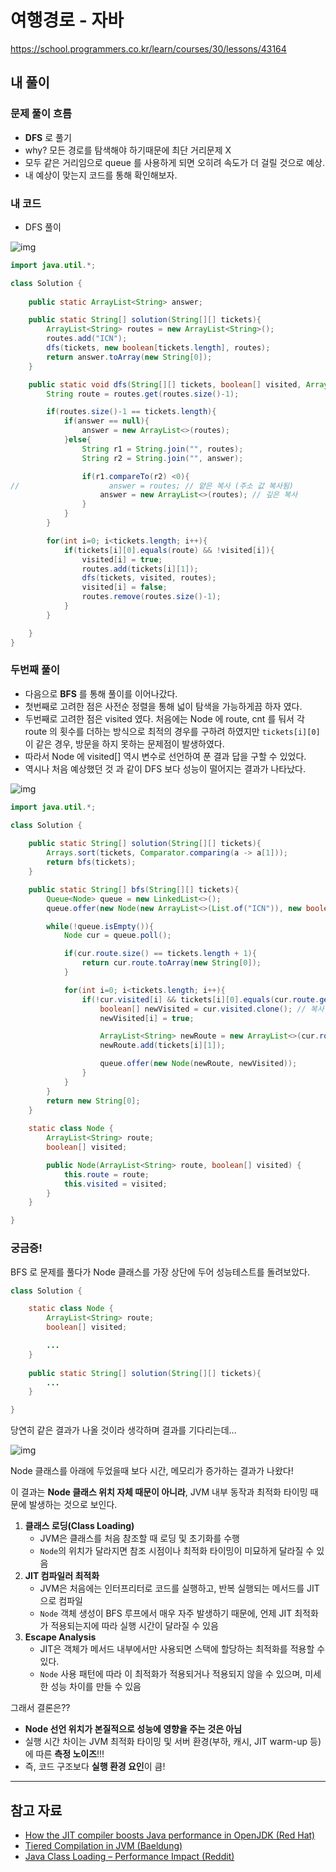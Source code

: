 

# **여행경로 - 자바**

https://school.programmers.co.kr/learn/courses/30/lessons/43164

## **내 풀이**

### **문제 풀이 흐름**

* **DFS** 로 풀기
* why? 모든 경로를 탐색해야 하기때문에 최단 거리문제 X
* 모두 같은 거리임으로 queue 를 사용하게 되면 오히려 속도가 더 걸릴 것으로 예상.
* 내 예상이 맞는지 코드를 통해 확인해보자.



### **내 코드**

* DFS 풀이

![img](https://postfiles.pstatic.net/MjAyNTA5MjRfMjA3/MDAxNzU4NzAwNTkyNDM1.cdZR79VECCz5boJGzy92pf6_fX3PWMFJ6yUQGWZQJw4g.qeJ3ANaFj3lwgTjP38ETFgBSjVH3Uj99ML1eOQvFQLAg.PNG/image.png?type=w773)

```java
import java.util.*;

class Solution {
    
    public static ArrayList<String> answer;

    public static String[] solution(String[][] tickets){
        ArrayList<String> routes = new ArrayList<String>();
        routes.add("ICN");
        dfs(tickets, new boolean[tickets.length], routes);
        return answer.toArray(new String[0]);
    }

    public static void dfs(String[][] tickets, boolean[] visited, ArrayList<String> routes){
        String route = routes.get(routes.size()-1);

        if(routes.size()-1 == tickets.length){
            if(answer == null){
                answer = new ArrayList<>(routes);
            }else{
                String r1 = String.join("", routes);
                String r2 = String.join("", answer);

                if(r1.compareTo(r2) <0){
//                    answer = routes; // 얕은 복사 (주소 값 복사됨)
                    answer = new ArrayList<>(routes); // 깊은 복사
                }
            }
        }

        for(int i=0; i<tickets.length; i++){
            if(tickets[i][0].equals(route) && !visited[i]){
                visited[i] = true;
                routes.add(tickets[i][1]);
                dfs(tickets, visited, routes);
                visited[i] = false;
                routes.remove(routes.size()-1);
            }
        }

    }
}
```

### 두번째 풀이 

* 다음으로 **BFS** 를 통해 풀이를 이어나갔다.
* 첫번째로 고려한 점은 사전순 정렬을 통해 넓이 탐색을 가능하게끔 하자 였다.
* 두번째로 고려한 점은 visited 였다. 처음에는 Node 에 route, cnt 를 둬서 각 route 의 횟수를 더하는 방식으로 최적의 경우를 구하려 하였지만 `tickets[i][0]` 이 같은 경우, 방문을 하지 못하는 문제점이 발생하였다.
* 따라서 Node 에 visited[] 역시 변수로 선언하여 푼 결과 답을 구할 수 있었다.
* 역시나 처음 예상했던 것 과 같이 DFS 보다 성능이 떨어지는 결과가 나타났다.

![img](https://postfiles.pstatic.net/MjAyNTA5MjVfMjQ0/MDAxNzU4ODA0NDU5Mjgy.17CTr_XZzBLN4W1hgcdZYhsrXmhL_yP11YP1pg_37Jkg.9TbD2V-uYzy4FKunLjfap7CP_NUJgkG-qwBt80RQLlQg.PNG/image.png?type=w773)

```java
import java.util.*;

class Solution {
    
    public static String[] solution(String[][] tickets){
        Arrays.sort(tickets, Comparator.comparing(a -> a[1]));
        return bfs(tickets);
    }

    public static String[] bfs(String[][] tickets){
        Queue<Node> queue = new LinkedList<>();
        queue.offer(new Node(new ArrayList<>(List.of("ICN")), new boolean[tickets.length]));

        while(!queue.isEmpty()){
            Node cur = queue.poll();

            if(cur.route.size() == tickets.length + 1){
                return cur.route.toArray(new String[0]);
            }

            for(int i=0; i<tickets.length; i++){
                if(!cur.visited[i] && tickets[i][0].equals(cur.route.get(cur.route.size()-1))){
                    boolean[] newVisited = cur.visited.clone(); // 복사
                    newVisited[i] = true;

                    ArrayList<String> newRoute = new ArrayList<>(cur.route);
                    newRoute.add(tickets[i][1]);

                    queue.offer(new Node(newRoute, newVisited));
                }
            }
        }
        return new String[0];
    }
    
    static class Node {
        ArrayList<String> route; 
        boolean[] visited;       

        public Node(ArrayList<String> route, boolean[] visited) {
            this.route = route;
            this.visited = visited;
        }
    }

}
```



### 궁금증!

BFS 로 문제를 풀다가 Node 클래스를 가장 상단에 두어 성능테스트를 돌려보았다. 

```java
class Solution {

    static class Node {
        ArrayList<String> route; 
        boolean[] visited;       

        ...
    }
    
    public static String[] solution(String[][] tickets){
        ...
    }

}
```



당연히 같은 결과가 나올 것이라 생각하며 결과를 기다리는데...



![img](https://postfiles.pstatic.net/MjAyNTA5MjVfMjk1/MDAxNzU4ODA0NDI0Mzc3._Qhz4zyXKhnlIoq-xFSIl8DsckcvqBCYIVbURReOjQwg.CmrCHzh4utsJaFbYxAmLv2PA6yEocFnUaMZf-DD7GO0g.PNG/image.png?type=w773)



Node 클래스를 아래에 두었을때 보다 시간, 메모리가 증가하는 결과가 나왔다!



이 결과는 **Node 클래스 위치 자체 때문이 아니라**, JVM 내부 동작과 최적화 타이밍 때문에 발생하는 것으로 보인다.

1. **클래스 로딩(Class Loading)**
   - JVM은 클래스를 처음 참조할 때 로딩 및 초기화를 수행
   - `Node`의 위치가 달라지면 참조 시점이나 최적화 타이밍이 미묘하게 달라질 수 있음
2. **JIT 컴파일러 최적화**
   - JVM은 처음에는 인터프리터로 코드를 실행하고, 반복 실행되는 메서드를 JIT으로 컴파일
   - `Node` 객체 생성이 BFS 루프에서 매우 자주 발생하기 때문에, 언제 JIT 최적화가 적용되는지에 따라 실행 시간이 달라질 수 있음
3. **Escape Analysis**
   - JIT은 객체가 메서드 내부에서만 사용되면 스택에 할당하는 최적화를 적용할 수 있다.
   - `Node` 사용 패턴에 따라 이 최적화가 적용되거나 적용되지 않을 수 있으며, 미세한 성능 차이를 만들 수 있음



그래서 결론은??

- **Node 선언 위치가 본질적으로 성능에 영향을 주는 것은 아님**
- 실행 시간 차이는 JVM 최적화 타이밍 및 서버 환경(부하, 캐시, JIT warm-up 등)에 따른 **측정 노이즈**!!!
- 즉, 코드 구조보다 **실행 환경 요인**이 큼!

------

## 참고 자료

- [How the JIT compiler boosts Java performance in OpenJDK (Red Hat)](https://developers.redhat.com/articles/2021/06/23/how-jit-compiler-boosts-java-performance-openjdk?utm_source=chatgpt.com)
- [Tiered Compilation in JVM (Baeldung)](https://www.baeldung.com/jvm-tiered-compilation?utm_source=chatgpt.com)
- [Java Class Loading – Performance Impact (Reddit)](https://www.reddit.com/r/java/comments/wvl7yh/java_class_loading_performance_impact/?utm_source=chatgpt.com)